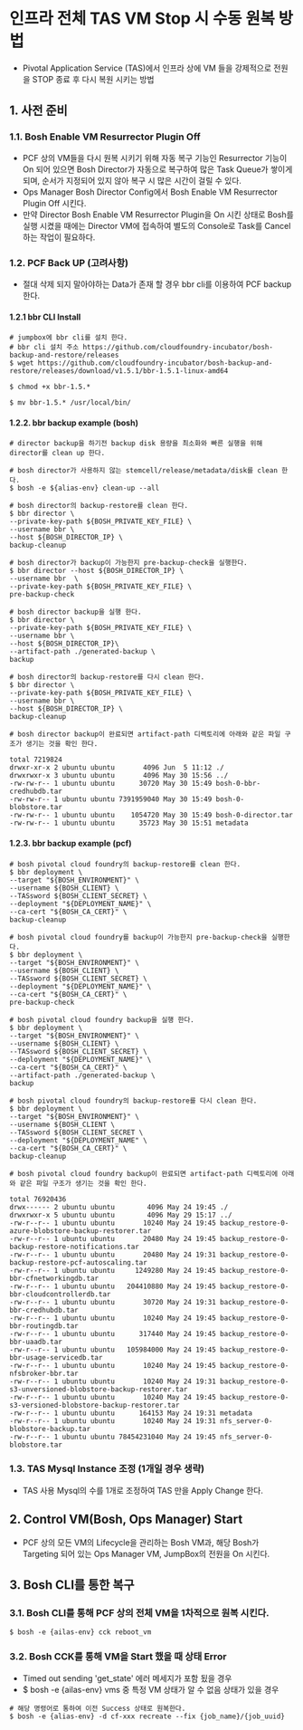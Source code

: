 # 인프라 전체 TAS VM Stop 시 수동 원복 방법
- Pivotal Application Service (TAS)에서 인프라 상에 VM 들을 강제적으로 전원을 STOP 종료 후 다시 복원 시키는 방법

## 1. 사전 준비

### 1.1. Bosh Enable VM Resurrector Plugin  Off
- PCF 상의 VM들을 다시 원복 시키기 위해 자동 복구 기능인 Resurrector 기능이 On 되어 있으면 Bosh Director가 자동으로 복구하여 많은 Task Queue가 쌓이게 되며, 순서가 지정되어 있지 않아 복구 시 많은 시간이 걸릴 수 있다.
- Ops Manager Bosh Director Config에서 Bosh Enable VM Resurrector Plugin Off 시킨다.
- 만약 Director Bosh Enable VM Resurrector Plugin을 On 시킨 상태로 Bosh를 실행 시켰을 때에는 Director VM에 접속하여 별도의 Console로 Task를 Cancel 하는 작업이 필요하다.

### 1.2. PCF Back UP (고려사항)
- 절대 삭제 되지 말아야하는 Data가 존재 할 경우 bbr cli를 이용하여 PCF backup 한다.

#### 1.2.1 bbr CLI Install

```
# jumpbox에 bbr cli를 설치 한다.
# bbr cli 설치 주소 https://github.com/cloudfoundry-incubator/bosh-backup-and-restore/releases
$ wget https://github.com/cloudfoundry-incubator/bosh-backup-and-restore/releases/download/v1.5.1/bbr-1.5.1-linux-amd64

$ chmod +x bbr-1.5.*

$ mv bbr-1.5.* /usr/local/bin/
```

#### 1.2.2. bbr backup example (bosh)

```
# director backup을 하기전 backup disk 용량을 최소화와 빠른 실행을 위해 director를 clean up 한다.

# bosh director가 사용하지 않는 stemcell/release/metadata/disk를 clean 한다.
$ bosh -e ${alias-env} clean-up --all

# bosh director의 backup-restore를 clean 한다.
$ bbr director \
--private-key-path ${BOSH_PRIVATE_KEY_FILE} \
--username bbr \
--host ${BOSH_DIRECTOR_IP} \
backup-cleanup

# bosh director가 backup이 가능한지 pre-backup-check을 실행한다.
$ bbr director --host ${BOSH_DIRECTOR_IP} \
--username bbr  \
--private-key-path ${BOSH_PRIVATE_KEY_FILE} \
pre-backup-check

# bosh director backup을 실행 한다.
$ bbr director \
--private-key-path ${BOSH_PRIVATE_KEY_FILE} \
--username bbr \
--host ${BOSH_DIRECTOR_IP}\
--artifact-path ./generated-backup \
backup

# bosh director의 backup-restore를 다시 clean 한다.
$ bbr director \
--private-key-path ${BOSH_PRIVATE_KEY_FILE} \
--username bbr \
--host ${BOSH_DIRECTOR_IP} \
backup-cleanup

# bosh director backup이 완료되면 artifact-path 디렉토리에 아래와 같은 파일 구조가 생기는 것을 확인 한다.

total 7219824
drwxr-xr-x 2 ubuntu ubuntu       4096 Jun  5 11:12 ./
drwxrwxr-x 3 ubuntu ubuntu       4096 May 30 15:56 ../
-rw-rw-r-- 1 ubuntu ubuntu      30720 May 30 15:49 bosh-0-bbr-credhubdb.tar
-rw-rw-r-- 1 ubuntu ubuntu 7391959040 May 30 15:49 bosh-0-blobstore.tar
-rw-rw-r-- 1 ubuntu ubuntu    1054720 May 30 15:49 bosh-0-director.tar
-rw-rw-r-- 1 ubuntu ubuntu      35723 May 30 15:51 metadata
```
#### 1.2.3.  bbr backup example (pcf)

```
# bosh pivotal cloud foundry의 backup-restore를 clean 한다.
$ bbr deployment \
--target "${BOSH_ENVIRONMENT}" \
--username ${BOSH_CLIENT} \
--TASsword ${BOSH_CLIENT_SECRET} \
--deployment "${DEPLOYMENT_NAME}" \
--ca-cert "${BOSH_CA_CERT}" \
backup-cleanup

# bosh pivotal cloud foundry를 backup이 가능한지 pre-backup-check을 실행한다.
$ bbr deployment \
--target "${BOSH_ENVIRONMENT}" \
--username ${BOSH_CLIENT} \
--TASsword ${BOSH_CLIENT_SECRET} \
--deployment "${DEPLOYMENT_NAME}" \
--ca-cert "${BOSH_CA_CERT}" \
pre-backup-check

# bosh pivotal cloud foundry backup을 실행 한다.
$ bbr deployment \
--target "${BOSH_ENVIRONMENT}" \
--username ${BOSH_CLIENT} \
--TASsword ${BOSH_CLIENT_SECRET} \
--deployment "${DEPLOYMENT_NAME}" \
--ca-cert "${BOSH_CA_CERT}" \
--artifact-path ./generated-backup \
backup

# bosh pivotal cloud foundry의 backup-restore를 다시 clean 한다.
$ bbr deployment \
--target "${BOSH_ENVIRONMENT}" \
--username ${BOSH_CLIENT \
--TASsword ${BOSH_CLIENT_SECRET \
--deployment "${DEPLOYMENT_NAME" \
--ca-cert "${BOSH_CA_CERT}" \
backup-cleanup

# bosh pivotal cloud foundry backup이 완료되면 artifact-path 디렉토리에 아래와 같은 파일 구조가 생기는 것을 확인 한다.

total 76920436
drwx------ 2 ubuntu ubuntu        4096 May 24 19:45 ./
drwxrwxr-x 5 ubuntu ubuntu        4096 May 29 15:17 ../
-rw-r--r-- 1 ubuntu ubuntu       10240 May 24 19:45 backup_restore-0-azure-blobstore-backup-restorer.tar
-rw-r--r-- 1 ubuntu ubuntu       20480 May 24 19:45 backup_restore-0-backup-restore-notifications.tar
-rw-r--r-- 1 ubuntu ubuntu       20480 May 24 19:31 backup_restore-0-backup-restore-pcf-autoscaling.tar
-rw-r--r-- 1 ubuntu ubuntu     1249280 May 24 19:45 backup_restore-0-bbr-cfnetworkingdb.tar
-rw-r--r-- 1 ubuntu ubuntu   204410880 May 24 19:45 backup_restore-0-bbr-cloudcontrollerdb.tar
-rw-r--r-- 1 ubuntu ubuntu       30720 May 24 19:31 backup_restore-0-bbr-credhubdb.tar
-rw-r--r-- 1 ubuntu ubuntu       10240 May 24 19:45 backup_restore-0-bbr-routingdb.tar
-rw-r--r-- 1 ubuntu ubuntu      317440 May 24 19:45 backup_restore-0-bbr-uaadb.tar
-rw-r--r-- 1 ubuntu ubuntu   105984000 May 24 19:45 backup_restore-0-bbr-usage-servicedb.tar
-rw-r--r-- 1 ubuntu ubuntu       10240 May 24 19:45 backup_restore-0-nfsbroker-bbr.tar
-rw-r--r-- 1 ubuntu ubuntu       10240 May 24 19:31 backup_restore-0-s3-unversioned-blobstore-backup-restorer.tar
-rw-r--r-- 1 ubuntu ubuntu       10240 May 24 19:45 backup_restore-0-s3-versioned-blobstore-backup-restorer.tar
-rw-r--r-- 1 ubuntu ubuntu      164153 May 24 19:31 metadata
-rw-r--r-- 1 ubuntu ubuntu       10240 May 24 19:31 nfs_server-0-blobstore-backup.tar
-rw-r--r-- 1 ubuntu ubuntu 78454231040 May 24 19:45 nfs_server-0-blobstore.tar
```

### 1.3. TAS Mysql Instance 조정 (1개일 경우 생략)
- TAS 사용 Mysql의 수를 1개로 조정하여 TAS 만을 Apply Change 한다.

## 2. Control VM(Bosh, Ops Manager) Start
- PCF 상의 모든 VM의 Lifecycle을 관리하는 Bosh VM과, 해당 Bosh가 Targeting 되어 있는 Ops Manager VM, JumpBox의 전원을 On 시킨다.

## 3. Bosh CLI를 통한 복구

### 3.1. Bosh CLI를 통해 PCF 상의 전체 VM을 1차적으로 원복 시킨다.

```
$ bosh -e {ailas-env} cck reboot_vm
```

### 3.2. Bosh CCK를 통해 VM을 Start 했을 때 상태 Error
- Timed out sending 'get_state' 에러 메세지가 포함 됬을 경우
- $ bosh -e {ailas-env} vms 중 특정 VM 상태가 알 수 없음 상태가 있을 경우
```
# 해당 명령어로 통하여 이전 Success 상태로 원복한다.
$ bosh -e {alias-env} -d cf-xxx recreate --fix {job_name}/{job_uuid}
```
